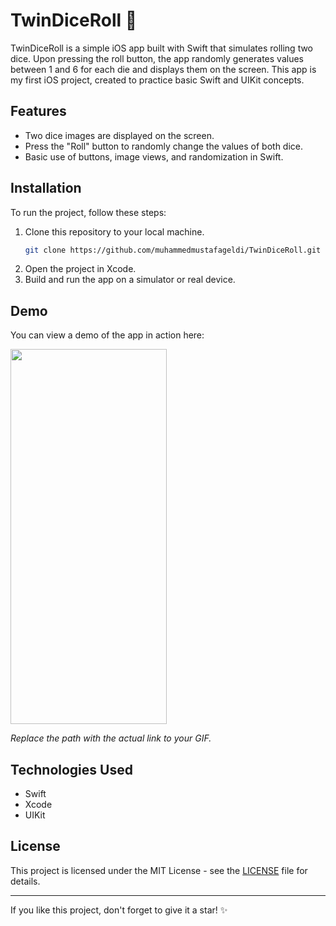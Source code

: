 # TwinDiceRoll 🎲

TwinDiceRoll is a simple iOS app built with Swift that simulates rolling two dice. Upon pressing the roll button, the app randomly generates values between 1 and 6 for each die and displays them on the screen. This app is my first iOS project, created to practice basic Swift and UIKit concepts.

## Features

- Two dice images are displayed on the screen.
- Press the "Roll" button to randomly change the values of both dice.
- Basic use of buttons, image views, and randomization in Swift.

## Installation

To run the project, follow these steps:

1. Clone this repository to your local machine.
   ```bash
   git clone https://github.com/muhammedmustafageldi/TwinDiceRoll.git

2.	Open the project in Xcode.
3.	Build and run the app on a simulator or real device.

## Demo

You can view a demo of the app in action here:

<img src="https://github.com/muhammedmustafageldi/My-ScreenShots-Files/blob/main/Screnshots/TwinDiceRoll/twin_dice_roll.gif" width="250" height="600"/>

*Replace the path with the actual link to your GIF.*

## Technologies Used

- Swift
- Xcode
- UIKit

## License

This project is licensed under the MIT License - see the [LICENSE](LICENSE) file for details.

---

If you like this project, don't forget to give it a star! ✨
